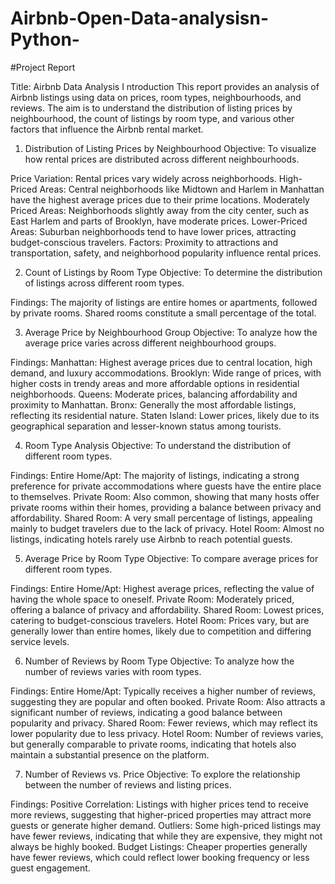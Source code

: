 # Airbnb-Open-Data-analysisn-Python-
#Project Report

Title: Airbnb Data Analysis
I
ntroduction
This report provides an analysis of Airbnb listings using data on prices, room types, neighbourhoods, and reviews. The aim is to understand the distribution of listing prices by neighbourhood, the count of listings by room type, and various other factors that influence the Airbnb rental market.

1. Distribution of Listing Prices by Neighbourhood
Objective: To visualize how rental prices are distributed across different neighbourhoods.

Price Variation: Rental prices vary widely across neighborhoods.
High-Priced Areas: Central neighborhoods like Midtown and Harlem in Manhattan have the highest average prices due to their prime locations.
Moderately Priced Areas: Neighborhoods slightly away from the city center, such as East Harlem and parts of Brooklyn, have moderate prices.
Lower-Priced Areas: Suburban neighborhoods tend to have lower prices, attracting budget-conscious travelers.
Factors: Proximity to attractions and transportation, safety, and neighborhood popularity influence rental prices. 

2. Count of Listings by Room Type
Objective: To determine the distribution of listings across different room types.

Findings: The majority of listings are entire homes or apartments, followed by private rooms. Shared rooms constitute a small percentage of the total.

3. Average Price by Neighbourhood Group
Objective: To analyze how the average price varies across different neighbourhood groups.

Findings:
Manhattan: Highest average prices due to central location, high demand, and luxury accommodations.
Brooklyn: Wide range of prices, with higher costs in trendy areas and more affordable options in residential neighborhoods.
Queens: Moderate prices, balancing affordability and proximity to Manhattan.
Bronx: Generally the most affordable listings, reflecting its residential nature.
Staten Island: Lower prices, likely due to its geographical separation and lesser-known status among tourists. 

4. Room Type Analysis
Objective: To understand the distribution of different room types.

Findings:
Entire Home/Apt: The majority of listings, indicating a strong preference for private accommodations where guests have the entire place to themselves.
Private Room: Also common, showing that many hosts offer private rooms within their homes, providing a balance between privacy and affordability.
Shared Room: A very small percentage of listings, appealing mainly to budget travelers due to the lack of privacy.
Hotel Room: Almost no listings, indicating hotels rarely use Airbnb to reach potential guests.

5. Average Price by Room Type
Objective: To compare average prices for different room types.

Findings:
Entire Home/Apt: Highest average prices, reflecting the value of having the whole space to oneself.
Private Room: Moderately priced, offering a balance of privacy and affordability.
Shared Room: Lowest prices, catering to budget-conscious travelers.
Hotel Room: Prices vary, but are generally lower than entire homes, likely due to competition and differing service levels.

6. Number of Reviews by Room Type
Objective: To analyze how the number of reviews varies with room types.

Findings:
Entire Home/Apt: Typically receives a higher number of reviews, suggesting they are popular and often booked.
Private Room: Also attracts a significant number of reviews, indicating a good balance between popularity and privacy.
Shared Room: Fewer reviews, which may reflect its lower popularity due to less privacy.
Hotel Room: Number of reviews varies, but generally comparable to private rooms, indicating that hotels also maintain a substantial presence on the platform.

7. Number of Reviews vs. Price
Objective: To explore the relationship between the number of reviews and listing prices.

Findings: 
Positive Correlation: Listings with higher prices tend to receive more reviews, suggesting that higher-priced properties may attract more guests or generate higher demand.
Outliers: Some high-priced listings may have fewer reviews, indicating that while they are expensive, they might not always be highly booked.
Budget Listings: Cheaper properties generally have fewer reviews, which could reflect lower booking frequency or less guest engagement.
